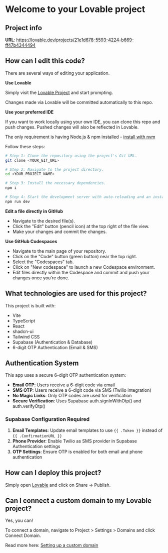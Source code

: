 # Welcome to your Lovable project

## Project info

**URL**: https://lovable.dev/projects/21e1d678-5593-4224-b669-ff47b4344494

## How can I edit this code?

There are several ways of editing your application.

**Use Lovable**

Simply visit the [Lovable Project](https://lovable.dev/projects/21e1d678-5593-4224-b669-ff47b4344494) and start prompting.

Changes made via Lovable will be committed automatically to this repo.

**Use your preferred IDE**

If you want to work locally using your own IDE, you can clone this repo and push changes. Pushed changes will also be reflected in Lovable.

The only requirement is having Node.js & npm installed - [install with nvm](https://github.com/nvm-sh/nvm#installing-and-updating)

Follow these steps:

```sh
# Step 1: Clone the repository using the project's Git URL.
git clone <YOUR_GIT_URL>

# Step 2: Navigate to the project directory.
cd <YOUR_PROJECT_NAME>

# Step 3: Install the necessary dependencies.
npm i

# Step 4: Start the development server with auto-reloading and an instant preview.
npm run dev
```

**Edit a file directly in GitHub**

- Navigate to the desired file(s).
- Click the "Edit" button (pencil icon) at the top right of the file view.
- Make your changes and commit the changes.

**Use GitHub Codespaces**

- Navigate to the main page of your repository.
- Click on the "Code" button (green button) near the top right.
- Select the "Codespaces" tab.
- Click on "New codespace" to launch a new Codespace environment.
- Edit files directly within the Codespace and commit and push your changes once you're done.

## What technologies are used for this project?

This project is built with:

- Vite
- TypeScript
- React
- shadcn-ui
- Tailwind CSS
- Supabase (Authentication & Database)
- 6-digit OTP Authentication (Email & SMS)

## Authentication System

This app uses a secure 6-digit OTP authentication system:

- **Email OTP**: Users receive a 6-digit code via email
- **SMS OTP**: Users receive a 6-digit code via SMS (Twilio integration)
- **No Magic Links**: Only OTP codes are used for verification
- **Secure Verification**: Uses Supabase auth.signInWithOtp() and auth.verifyOtp()

### Supabase Configuration Required

1. **Email Templates**: Update email templates to use `{{ .Token }}` instead of `{{ .ConfirmationURL }}`
2. **Phone Provider**: Enable Twilio as SMS provider in Supabase Authentication settings
3. **OTP Settings**: Ensure OTP is enabled for both email and phone authentication

## How can I deploy this project?

Simply open [Lovable](https://lovable.dev/projects/21e1d678-5593-4224-b669-ff47b4344494) and click on Share -> Publish.

## Can I connect a custom domain to my Lovable project?

Yes, you can!

To connect a domain, navigate to Project > Settings > Domains and click Connect Domain.

Read more here: [Setting up a custom domain](https://docs.lovable.dev/tips-tricks/custom-domain#step-by-step-guide)

